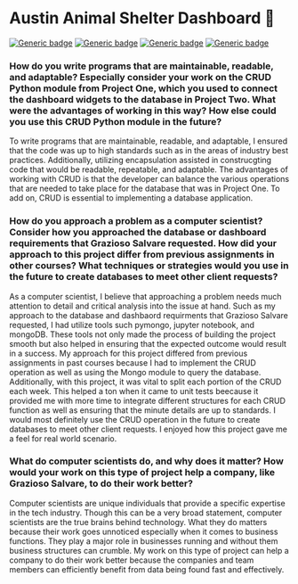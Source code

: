 # Austin Animal Shelter Dashboard :dog:	

[![Generic badge](https://img.shields.io/badge/Language-Python-blue.svg)](https://www.python.org/) [![Generic badge](https://img.shields.io/badge/Database-MongoDB-yellow.svg)](https://www.mongodb.com/) [![Generic badge](https://img.shields.io/badge/Development_Tool-Jupyter_Notebook-orange.svg)](https://jupyter.org/) [![Generic badge](https://img.shields.io/badge/OS-Linux-pink.svg)](https://www.linux.org/)

### How do you write programs that are maintainable, readable, and adaptable? Especially consider your work on the CRUD Python module from Project One, which you used to connect the dashboard widgets to the database in Project Two. What were the advantages of working in this way? How else could you use this CRUD Python module in the future?
To write programs that are maintainable, readable, and adaptable, I ensured that the code was up to high standards such as in the areas of industry best practices. Additionally, utilizing encapsulation assisted in construcgting code that would be readable, repeatable, and adaptable. The advantages of working with CRUD is that the developer can balance the various operations that are needed to take place for the database that was in Project One. To add on, CRUD is essential to implementing a database application. 

### How do you approach a problem as a computer scientist? Consider how you approached the database or dashboard requirements that Grazioso Salvare requested. How did your approach to this project differ from previous assignments in other courses? What techniques or strategies would you use in the future to create databases to meet other client requests?
As a computer scientist, I believe that approaching a problem needs much attention to detail and critical analysis into the issue at hand. Such as my approach to the database and dashbaord requirments that Grazioso Salvare requested, I had utilize tools such pymongo, jupyter notebook, and mongoDB. These tools not only made the process of building the project smooth but also helped in ensuring that the expected outcome would result in a success. My approach for this project differed from previous assignments in past courses because I had to implement the CRUD operation as well as using the Mongo module to query the database. Additionally, with this project, it was vital to split each portion of the CRUD each week. This helped a ton when it came to unit tests beecause it provided me with more time to integrate different structures for each CRUD function as well as ensuring that the minute details are up to standards. I would most definitely use the CRUD operation in the future to create databases to meet other client requests. I enjoyed how this project gave me a feel for real world scenario. 

### What do computer scientists do, and why does it matter? How would your work on this type of project help a company, like Grazioso Salvare, to do their work better?
Computer scientists are unique individuals that provide a specific expertise in the tech industry. Though this can be a very broad statement, computer scientists are the true brains behind technology. What they do matters because their work goes unnoticed especially when it comes to business functions. They play a major role in businesses running and without them business structures can crumble. My work on this type of project can help a company to do their work better because the companies and  team members can efficiently benefit from data being found fast and effectively. 
